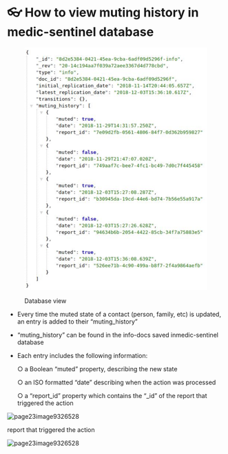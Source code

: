 # 👓 How to view muting history in medic-sentinel database

<figure><img src="../.gitbook/assets/image (18).png" alt=""><figcaption><p>Database view</p></figcaption></figure>





* Every time the muted state of a contact (person, family, etc) is updated, an entry is added to their “muting\_history”
* “muting\_history” can be found in the info-docs saved inmedic-sentinel database
*   Each entry includes the following information:

    ○  a Boolean “muted” property, describing the new state

    ○  an ISO formatted “date” describing when the action was processed

    ○  a “report\_id” property which contains the “\_id” of the report that triggered the action

![page23image9326528](blob:https://app.gitbook.com/53b400d0-be83-4fef-a28a-214380133a7c)



report that triggered the action

![page23image9326528](blob:https://app.gitbook.com/ad7eee45-4afe-4b02-9720-953621516b9e)
